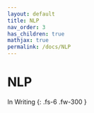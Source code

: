 ```yaml
---
layout: default
title: NLP
nav_order: 3
has_children: true
mathjax: true
permalink: /docs/NLP
---
```


# NLP

In Writing
{: .fs-6 .fw-300 }
